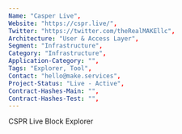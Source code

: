 ```yaml
---
Name: "Casper Live",
Website: "https://cspr.live/",
Twitter: "https://twitter.com/theRealMAKEllc",
Architecture: "User & Access Layer",
Segment: "Infrastructure",
Category: "Infrastructure",
Application-Category: "",
Tags: "Explorer, Tool",
Contact: "hello@make.services",
Project-Status: "Live - Active",
Contract-Hashes-Main: "",
Contract-Hashes-Test: "",
---
```

<!--lang:en--> 
CSPR Live Block Explorer
<!--lang:es--] 
Explorador de bloques en vivo de CSPR
<!--lang:de--] 
CSPR-Live-Block-Explorer
<!--lang:fr--] 
Explorateur de blocs en direct CSPR
<!--lang:pl--] 
Eksplorator bloków na żywo CSPR
<!--lang:uk--] 
CSPR Live Block Explorer
[!--lang:*-->  

